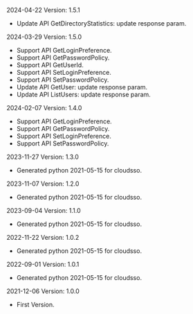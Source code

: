 2024-04-22 Version: 1.5.1
- Update API GetDirectoryStatistics: update response param.


2024-03-29 Version: 1.5.0
- Support API GetLoginPreference.
- Support API GetPasswordPolicy.
- Support API GetUserId.
- Support API SetLoginPreference.
- Support API SetPasswordPolicy.
- Update API GetUser: update response param.
- Update API ListUsers: update response param.


2024-02-07 Version: 1.4.0
- Support API GetLoginPreference.
- Support API GetPasswordPolicy.
- Support API SetLoginPreference.
- Support API SetPasswordPolicy.


2023-11-27 Version: 1.3.0
- Generated python 2021-05-15 for cloudsso.

2023-11-07 Version: 1.2.0
- Generated python 2021-05-15 for cloudsso.

2023-09-04 Version: 1.1.0
- Generated python 2021-05-15 for cloudsso.

2022-11-22 Version: 1.0.2
- Generated python 2021-05-15 for cloudsso.

2022-09-01 Version: 1.0.1
- Generated python 2021-05-15 for cloudsso.

2021-12-06 Version: 1.0.0
- First Version.

